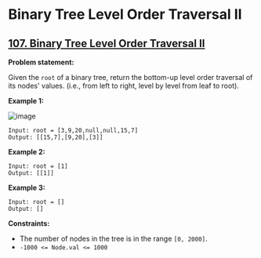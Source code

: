 # Binary Tree Level Order Traversal II

## [107. Binary Tree Level Order Traversal II](https://leetcode.com/problems/binary-tree-level-order-traversal-ii/)

**Problem statement:**

Given the `root` of a binary tree, return the bottom-up level order traversal of its nodes' values. (i.e., from left to right, level by level from leaf to root).
 
**Example 1:**

![image](https://user-images.githubusercontent.com/20440403/178659962-b873bfc3-3308-4053-bc55-9e4048922c5c.png)

```
Input: root = [3,9,20,null,null,15,7]
Output: [[15,7],[9,20],[3]]
```

**Example 2:**

```
Input: root = [1]
Output: [[1]]
```

**Example 3:**

```
Input: root = []
Output: []
```

**Constraints:**

* The number of nodes in the tree is in the range `[0, 2000]`.
* `-1000 <= Node.val <= 1000`

